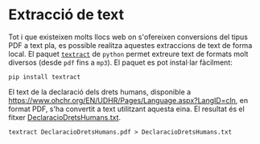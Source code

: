# Extracció de text

Tot i que existeixen molts llocs web on s'ofereixen conversions del tipus PDF a
text pla, es possible realitza aquestes extraccions de text de forma local. El
paquet [`textract`](https://textract.readthedocs.io/en/latest/) de `python`
permet extreure text de formats molt diversos (desde `pdf` fins a `mp3`). El
paquet es pot instal·lar fàcilment:

```
pip install textract
```

El text de la declaració dels drets humans, disponible a
https://www.ohchr.org/EN/UDHR/Pages/Language.aspx?LangID=cln, en format PDF,
s'ha convertit a text utilitzant aquesta eina. El resultat és el fitxer
[DeclaracioDretsHumans.txt](DeclaracioDretsHumans.txt).

```
textract DeclaracioDretsHumans.pdf > DeclaracioDretsHumans.txt
```
